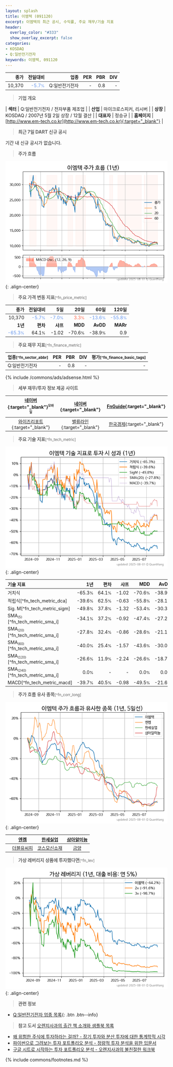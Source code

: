 ```yaml
---
layout: splash
title: 이엠텍 (091120)
excerpt: 이엠텍의 최근 공시, 수익률, 주요 재무/기술 지표
header:
  overlay_color: "#333"
  show_overlay_excerpt: false
categories:
- KOSDAQ
- Q:일반전기전자
keywords: 이엠텍, 091120
---
```


| **종가** | **전일대비** | **업종** | **PER** | **PBR** | **DIV** |
| -------: | -----------: | -------: | ------: | ------: | ------: |
| 10,370 | <span style="color: cornflowerblue">-5.7<small>%</small></span> | Q:일반전기전자 | - | 0.8 | - |

<!-- more -->


> **기업 개요**<a id="company"></a>

| <span style="white-space:nowrap;">**섹터**</span> | Q:일반전기전자 / 전자부품 제조업 |
| <span style="white-space:nowrap;">**산업**</span> | 마이크로스피커, 리시버 |
| <span style="white-space:nowrap;">**상장**</span> | KOSDAQ / 2007년 5월 2일 상장 / 12월 결산 |
| <span style="white-space:nowrap;">**대표자**</span> | 정승규 |
| <span style="white-space:nowrap;">**홈페이지**</span> | [http://www.em-tech.co.kr](http://www.em-tech.co.kr){:target="_blank"} |


> **최근 7일 DART 신규 공시**<a id="dart"></a>

기간 내 신규 공시가 없습니다.


> **주가 흐름**<a id="price"></a>

![091120](/stock/images/091120.png){: .align-center}


> **주요 가격 변동 지표**<small>[^fn_price_metric]</small>

| **종가** | **전일대비** | **5일** | **20일** | **60일** | **120일** |
| -------: | -----------: | ------: | -------: | -------: | --------: |
| 10,370 | <span style="color: cornflowerblue">-5.7<small>%</small></span> | <span style="color: cornflowerblue">-7.0<small>%</small></span> | <span style="color: tomato">3.3<small>%</small></span> | <span style="color: cornflowerblue">-13.6<small>%</small></span> | <span style="color: cornflowerblue">-55.8<small>%</small></span> |
| **1년** | **편차** | **샤프** | **MDD** | **AvDD** | **MARr** |
| <span style="color: cornflowerblue">-65.3<small>%</small></span> | 64.1<small>%</small> | -1.02 | -70.6<small>%</small> | -38.9<small>%</small> | 0.9 |


> **주요 재무 지표**<small>[^fn_finance_metric]</small>

| **업종**<small>[^fn_sector_abbr]</small> | **PER** | **PBR** | **DIV** | **평가**<small>[^fn_finance_basic_tags]</small> |
| :--------------------------------------- | ------: | ------: | ------: | ----------------------------------------------: |
| Q:일반전기전자 | - | 0.8 | - | - |



{% include /commons/ads/adsense.html %}

> **세부 재무/투자 정보 제공 사이트**

| [네이버](https://m.stock.naver.com/domestic/stock/091120/finance/summary){:target="_blank"}<sup><small>모바일</small></sup> | [네이버](https://finance.naver.com/item/coinfo.naver?code=091120){:target="_blank"} | [FnGuide](https://comp.fnguide.com/SVO2/ASP/SVD_Invest.asp?gicode=A091120&MenuYn=Y){:target="_blank"} |
| :---: | :---: | :---: |
| [와이즈리포트](https://comp.wisereport.co.kr/company/c1040001.aspx?cmp_cd=091120){:target="_blank"} | [밸류라인](https://www.valueline.co.kr/finance/summary/091120){:target="_blank"} | [한국경제](https://markets.hankyung.com/stock/091120/financial-summary){:target="_blank"} |


> **주요 기술 지표**<small>[^fn_tech_metric]</small>


![091120](/stock/images/091120_tech.png){: .align-center}

| **기술 지표** | **1년** | **편차** | **샤프** | **MDD** | **AvDD** |
| :------------ | ------: | -----------: | -------: | ------: | -------: |
| 거치식 | -65.3<small>%</small> | 64.1<small>%</small> | -1.02 | -70.6<small>%</small> | -38.9<small>%</small> |
| 적립식[^fn_tech_metric_dca] | -39.6<small>%</small> | 62.5<small>%</small> | -0.63 | -55.8<small>%</small> | -28.1<small>%</small> |
| Sig. M[^fn_tech_metric_sigm] | -49.8<small>%</small> | 37.8<small>%</small> | -1.32 | -53.4<small>%</small> | -30.3<small>%</small> |
| SMA<small><sub>(5)</sub></small>[^fn_tech_metric_sma_i] | -34.1<small>%</small> | 37.2<small>%</small> | -0.92 | -47.4<small>%</small> | -27.2<small>%</small> |
| SMA<small><sub>(20)</sub></small>[^fn_tech_metric_sma_i] | -27.8<small>%</small> | 32.4<small>%</small> | -0.86 | -28.6<small>%</small> | -21.1<small>%</small> |
| SMA<small><sub>(60)</sub></small>[^fn_tech_metric_sma_i] | -40.0<small>%</small> | 25.4<small>%</small> | -1.57 | -43.6<small>%</small> | -30.0<small>%</small> |
| SMA<small><sub>(120)</sub></small>[^fn_tech_metric_sma_i] | -26.6<small>%</small> | 11.9<small>%</small> | -2.24 | -26.6<small>%</small> | -18.7<small>%</small> |
| SMA<small><sub>(240)</sub></small>[^fn_tech_metric_sma_i] | 0.0<small>%</small> | - | - | 0.0<small>%</small> | 0.0<small>%</small> |
| MACD[^fn_tech_metric_macd] | -39.7<small>%</small> | 40.5<small>%</small> | -0.98 | -49.5<small>%</small> | -21.6<small>%</small> |


> **주가 흐름 유사 종목**<a id="corr"></a><small>[^fn_corr_long]</small>

![091120](/stock/images/091120_corr.png){: .align-center}

|       | [엔켐](/348370/) | [한세실업](/105630/) | [삼아알미늄](/006110/) |
| :---: | :------------------------------------: | :------------------------------------: | :------------------------------------: |
|       | [더블유씨피](/393890/) | [코스모신소재](/005070/) | [금양](/001570/) |


> **가상 레버리지 상품에 투자했다면**<a id="2x"></a><small>[^fn_lev]</small>

![091120](/stock/images/091120_2x.png){: .align-center}


> **관련 정보**

- [Q:일반전기전자 업종 목록](/stats/sector/kosdaq_업종_일반전기전자_종목/){: .btn .btn--info}

> **참고 도서** [오렌지사과의 출간 책 소개와 샘플북 목록](https://kongdori.tistory.com/691)

- [왜 위험한 주식에 투자하라는 걸까? - 장기 투자와 분산 투자에 대한 통계학적 시각](https://kongdori.tistory.com/421)
- [파이썬으로 그려보는 투자 포트폴리오 분석  - 정량적 투자 분석을 위한 입문서](https://kongdori.tistory.com/643)
- [구글 시트로 시작하는 투자 포트폴리오 분석 - 오렌지사과의 불친절한 워크북](https://kongdori.tistory.com/449)


{% include commons/footnotes.md %}